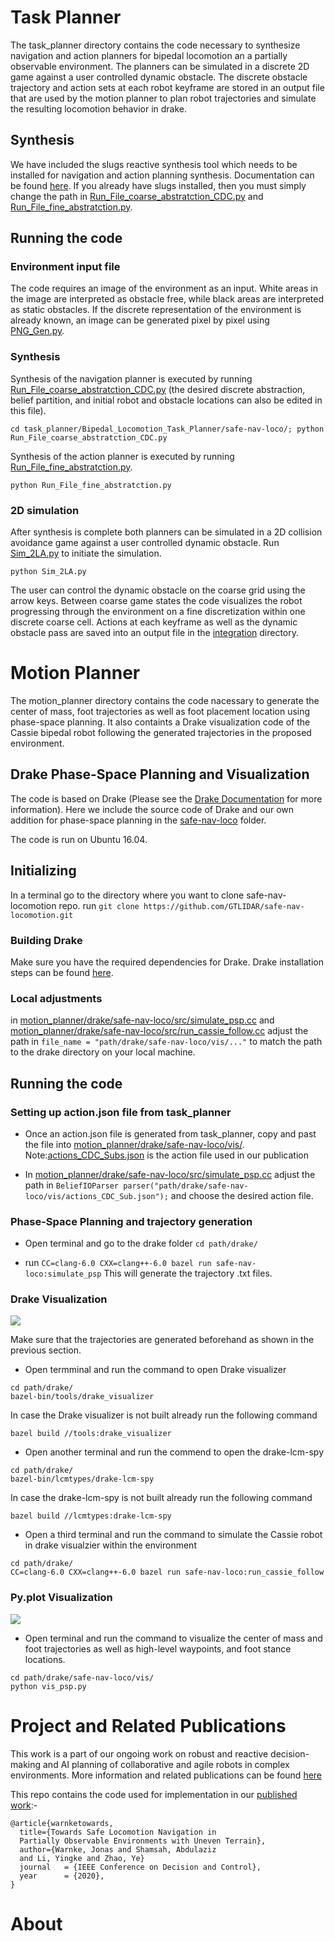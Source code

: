 
# Task Planner

The task_planner directory contains the code necessary to synthesize navigation and action planners for bipedal locomotion an a partially observable environment. The planners can be simulated in a discrete 2D game against a user controlled dynamic obstacle. The discrete obstacle trajectory and action sets at each robot keyframe are stored in an output file that are used by the motion planner to plan robot trajectories and simulate the resulting locomotion behavior in drake.

## Synthesis

We have included the slugs reactive synthesis tool which needs to be installed for navigation and action planning synthesis. Documentation can be found [here](https://github.com/VerifiableRobotics/slugs). If you already have slugs installed, then you must simply change the path in [Run_File_coarse_abstratction_CDC.py](task_planner/Bipedal_Locomotion_Task_Planner/safe-nav-loco/Run_File_coarse_abstratction_CDC.py) and [Run_File_fine_abstratction.py](task_planner/Bipedal_Locomotion_Task_Planner/safe-nav-loco/Run_File_fine_abstratction.py).

## Running the code

### Environment input file

The code requires an image of the environment as an input. White areas in the image are interpreted as obstacle free, while black areas are interpreted as static obstacles. If the discrete representation of the environment is already known, an image can be generated pixel by pixel using [PNG_Gen.py](/task_planner/PNG_Gen/PNG_Gen.py).

### Synthesis

Synthesis of the navigation planner is executed by running [Run_File_coarse_abstratction_CDC.py](task_planner/Bipedal_Locomotion_Task_Planner/safe-nav-loco/Run_File_coarse_abstratction_CDC.py) (the desired discrete abstraction, belief partition, and initial robot and obstacle locations can also be edited in this file).

`cd task_planner/Bipedal_Locomotion_Task_Planner/safe-nav-loco/; python Run_File_coarse_abstratction_CDC.py`

Synthesis of the action planner is executed by running [Run_File_fine_abstratction.py](task_planner/Bipedal_Locomotion_Task_Planner/safe-nav-loco/Run_File_fine_abstratction.py).

`python Run_File_fine_abstratction.py`


### 2D simulation

After synthesis is complete both planners can be simulated in a 2D collision avoidance game against a user controlled dynamic obstacle. Run [Sim_2LA.py](task_planner/Bipedal_Locomotion_Task_Planner/safe-nav-loco/Sim_2LA.py) to initiate the simulation. 

`python Sim_2LA.py`

The user can control the dynamic obstacle on the coarse grid using the arrow keys. Between coarse game states the code visualizes the robot progressing through the environment on a fine discretization within one discrete coarse cell. Actions at each keyframe as well as the dynamic obstacle pass are saved into an output file in the [integration](task_planner/Bipedal_Locomotion_Task_Planner/safe-nav-loco/Examples/Integration) directory. 

# Motion Planner

The motion_planner directory contains the code nacessary to generate the center of mass, foot trajectories as well as foot placement location using phase-space planning. It also containts a Drake visualization code of the Cassie bipedal robot following the generated trajectories in the proposed environment.

## Drake Phase-Space Planning and Visualization 

The code is based on Drake (Please see the [Drake Documentation](https://drake.mit.edu) for more
information). Here we include the source code of Drake and our own addition for phase-space planning in the [safe-nav-loco](motion_planner/drake/safe-nav-loco/) folder.

The code is run on Ubuntu 16.04.

## Initializing 

In a terminal go to the directory where you want to clone safe-nav-locomotion repo.
run 
`git clone https://github.com/GTLIDAR/safe-nav-locomotion.git`

### Building Drake
Make sure you have the required dependencies for Drake. 
Drake installation steps can be found [here](https://drake.mit.edu/installation.html).

### Local adjustments 

in [motion_planner/drake/safe-nav-loco/src/simulate_psp.cc](motion_planner/drake/safe-nav-loco/src/simulate_psp.cc) and [motion_planner/drake/safe-nav-loco/src/run_cassie_follow.cc](motion_planner/drake/safe-nav-loco/src/run_cassie_follow.cc) adjust the path in `file_name = "path/drake/safe-nav-loco/vis/..."` to match the path to the drake directory on your local machine. 

## Running the code
### Setting up action.json file from task_planner
* Once an action.json file is generated from task_planner, copy and past the file into [motion_planner/drake/safe-nav-loco/vis/](motion_planner/drake/safe-nav-loco/vis/).
Note:[actions_CDC_Subs.json](motion_planner/drake/safe-nav-loco/vis/actions_CDC_Sub.json) is the action file used in our publication

* In [motion_planner/drake/safe-nav-loco/src/simulate_psp.cc](motion_planner/drake/safe-nav-loco/src/simulate_psp.cc) adjust the path in 
`BeliefIOParser parser("path/drake/safe-nav-loco/vis/actions_CDC_Sub.json");` and choose the desired action file.

### Phase-Space Planning and trajectory generation 
* Open terminal and go to the drake folder `cd path/drake/`

* run `CC=clang-6.0 CXX=clang++-6.0 bazel run safe-nav-loco:simulate_psp`
This will generate the trajectory .txt files.

### Drake Visualization 
<img src="https://i.imgur.com/taoI3AF.gif" />

Make sure that the trajectories are generated beforehand as shown in the previous section.

* Open termminal and run the command to open Drake visualizer
```
cd path/drake/
bazel-bin/tools/drake_visualizer
```
In case the Drake visualizer is not built already run the following command
```
bazel build //tools:drake_visualizer
```
* Open another terminal and run the commend to open the drake-lcm-spy
```
cd path/drake/
bazel-bin/lcmtypes/drake-lcm-spy
```
In case the drake-lcm-spy is not built already run the following command
```
bazel build //lcmtypes:drake-lcm-spy
```
* Open a third terminal and run the command to simulate the Cassie robot in drake visualzier within the environment
```
cd path/drake/
CC=clang-6.0 CXX=clang++-6.0 bazel run safe-nav-loco:run_cassie_follow
```

### Py.plot Visualization 
<img src="https://i.imgur.com/jJ5KXOj.png" />

* Open terminal and run the command to visualize the center of mass and foot trajectories as well as high-level waypoints, and foot stance locations.

```
cd path/drake/safe-nav-loco/vis/
python vis_psp.py 
```


# Project and Related Publications 

This work is a part of our ongoing work on robust and reactive decision-making and AI planning of collaborative and agile robots in complex environments. More information and related publications can be found [here](http://lab-idar.gatech.edu/robust-and-reactive-decision-making-and-ai-planning-of-collaborative-and-agile-robots-in-complex-environments/)


This repo contains the code used for implementation in our [published work](https://arxiv.org/abs/2009.05168):-
```
@article{warnketowards,
  title={Towards Safe Locomotion Navigation in 
  Partially Observable Environments with Uneven Terrain},
  author={Warnke, Jonas and Shamsah, Abdulaziz 
  and Li, Yingke and Zhao, Ye}
  journal   = {IEEE Conference on Decision and Control},
  year      = {2020},
}
```


# About
